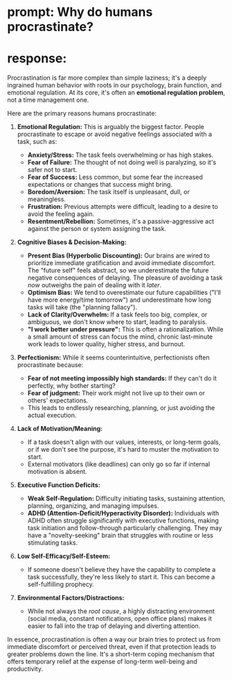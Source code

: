 # prompt: Why do humans procrastinate?
# response:

Procrastination is far more complex than simple laziness; it's a deeply ingrained human behavior with roots in our psychology, brain function, and emotional regulation. At its core, it's often an **emotional regulation problem**, not a time management one.

Here are the primary reasons humans procrastinate:

1.  **Emotional Regulation:** This is arguably the biggest factor. People procrastinate to escape or avoid negative feelings associated with a task, such as:
    *   **Anxiety/Stress:** The task feels overwhelming or has high stakes.
    *   **Fear of Failure:** The thought of not doing well is paralyzing, so it's safer not to start.
    *   **Fear of Success:** Less common, but some fear the increased expectations or changes that success might bring.
    *   **Boredom/Aversion:** The task itself is unpleasant, dull, or meaningless.
    *   **Frustration:** Previous attempts were difficult, leading to a desire to avoid the feeling again.
    *   **Resentment/Rebellion:** Sometimes, it's a passive-aggressive act against the person or system assigning the task.

2.  **Cognitive Biases & Decision-Making:**
    *   **Present Bias (Hyperbolic Discounting):** Our brains are wired to prioritize immediate gratification and avoid immediate discomfort. The "future self" feels abstract, so we underestimate the future negative consequences of delaying. The pleasure of avoiding a task *now* outweighs the pain of dealing with it *later*.
    *   **Optimism Bias:** We tend to overestimate our future capabilities ("I'll have more energy/time tomorrow") and underestimate how long tasks will take (the "planning fallacy").
    *   **Lack of Clarity/Overwhelm:** If a task feels too big, complex, or ambiguous, we don't know where to start, leading to paralysis.
    *   **"I work better under pressure":** This is often a rationalization. While a small amount of stress can focus the mind, chronic last-minute work leads to lower quality, higher stress, and burnout.

3.  **Perfectionism:** While it seems counterintuitive, perfectionists often procrastinate because:
    *   **Fear of not meeting impossibly high standards:** If they can't do it perfectly, why bother starting?
    *   **Fear of judgment:** Their work might not live up to their own or others' expectations.
    *   This leads to endlessly researching, planning, or just avoiding the actual execution.

4.  **Lack of Motivation/Meaning:**
    *   If a task doesn't align with our values, interests, or long-term goals, or if we don't see the purpose, it's hard to muster the motivation to start.
    *   External motivators (like deadlines) can only go so far if internal motivation is absent.

5.  **Executive Function Deficits:**
    *   **Weak Self-Regulation:** Difficulty initiating tasks, sustaining attention, planning, organizing, and managing impulses.
    *   **ADHD (Attention-Deficit/Hyperactivity Disorder):** Individuals with ADHD often struggle significantly with executive functions, making task initiation and follow-through particularly challenging. They may have a "novelty-seeking" brain that struggles with routine or less stimulating tasks.

6.  **Low Self-Efficacy/Self-Esteem:**
    *   If someone doesn't believe they have the capability to complete a task successfully, they're less likely to start it. This can become a self-fulfilling prophecy.

7.  **Environmental Factors/Distractions:**
    *   While not always the *root cause*, a highly distracting environment (social media, constant notifications, open office plans) makes it easier to fall into the trap of delaying and diverting attention.

In essence, procrastination is often a way our brain tries to protect us from immediate discomfort or perceived threat, even if that protection leads to greater problems down the line. It's a short-term coping mechanism that offers temporary relief at the expense of long-term well-being and productivity.